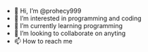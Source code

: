 - 👋 Hi, I’m @prohecy999
- 👀 I’m interested in programming and coding 
- 🌱 I’m currently learning programming 
- 💞️ I’m looking to collaborate on anyting 
- 📫 How to reach me  

<!---
prohecy999/prohecy999 is a ✨ special ✨ repository because its `README.md` (this file) appears on your GitHub profile.
You can click the Preview link to take a look at your changes.
--->
